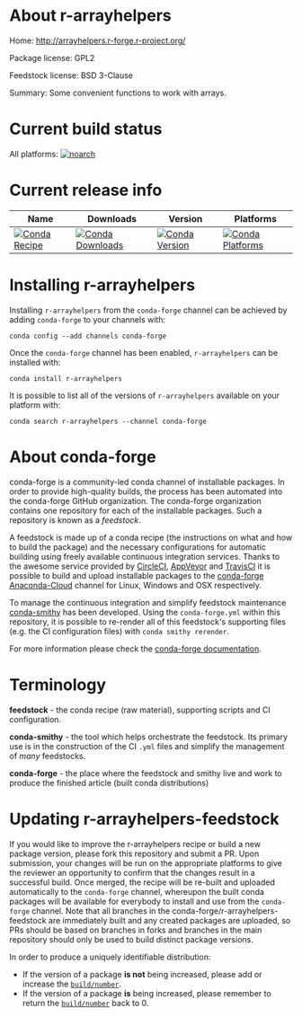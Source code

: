 About r-arrayhelpers
====================

Home: http://arrayhelpers.r-forge.r-project.org/

Package license: GPL2

Feedstock license: BSD 3-Clause

Summary: Some convenient functions to work with arrays.



Current build status
====================

All platforms:
[![noarch](https://img.shields.io/circleci/project/github/conda-forge/r-arrayhelpers-feedstock/master.svg?label=noarch)](https://circleci.com/gh/conda-forge/r-arrayhelpers-feedstock)

Current release info
====================

| Name | Downloads | Version | Platforms |
| --- | --- | --- | --- |
| [![Conda Recipe](https://img.shields.io/badge/recipe-r--arrayhelpers-green.svg)](https://anaconda.org/conda-forge/r-arrayhelpers) | [![Conda Downloads](https://img.shields.io/conda/dn/conda-forge/r-arrayhelpers.svg)](https://anaconda.org/conda-forge/r-arrayhelpers) | [![Conda Version](https://img.shields.io/conda/vn/conda-forge/r-arrayhelpers.svg)](https://anaconda.org/conda-forge/r-arrayhelpers) | [![Conda Platforms](https://img.shields.io/conda/pn/conda-forge/r-arrayhelpers.svg)](https://anaconda.org/conda-forge/r-arrayhelpers) |

Installing r-arrayhelpers
=========================

Installing `r-arrayhelpers` from the `conda-forge` channel can be achieved by adding `conda-forge` to your channels with:

```
conda config --add channels conda-forge
```

Once the `conda-forge` channel has been enabled, `r-arrayhelpers` can be installed with:

```
conda install r-arrayhelpers
```

It is possible to list all of the versions of `r-arrayhelpers` available on your platform with:

```
conda search r-arrayhelpers --channel conda-forge
```


About conda-forge
=================

conda-forge is a community-led conda channel of installable packages.
In order to provide high-quality builds, the process has been automated into the
conda-forge GitHub organization. The conda-forge organization contains one repository
for each of the installable packages. Such a repository is known as a *feedstock*.

A feedstock is made up of a conda recipe (the instructions on what and how to build
the package) and the necessary configurations for automatic building using freely
available continuous integration services. Thanks to the awesome service provided by
[CircleCI](https://circleci.com/), [AppVeyor](https://www.appveyor.com/)
and [TravisCI](https://travis-ci.org/) it is possible to build and upload installable
packages to the [conda-forge](https://anaconda.org/conda-forge)
[Anaconda-Cloud](https://anaconda.org/) channel for Linux, Windows and OSX respectively.

To manage the continuous integration and simplify feedstock maintenance
[conda-smithy](https://github.com/conda-forge/conda-smithy) has been developed.
Using the ``conda-forge.yml`` within this repository, it is possible to re-render all of
this feedstock's supporting files (e.g. the CI configuration files) with ``conda smithy rerender``.

For more information please check the [conda-forge documentation](https://conda-forge.org/docs/).

Terminology
===========

**feedstock** - the conda recipe (raw material), supporting scripts and CI configuration.

**conda-smithy** - the tool which helps orchestrate the feedstock.
                   Its primary use is in the construction of the CI ``.yml`` files
                   and simplify the management of *many* feedstocks.

**conda-forge** - the place where the feedstock and smithy live and work to
                  produce the finished article (built conda distributions)


Updating r-arrayhelpers-feedstock
=================================

If you would like to improve the r-arrayhelpers recipe or build a new
package version, please fork this repository and submit a PR. Upon submission,
your changes will be run on the appropriate platforms to give the reviewer an
opportunity to confirm that the changes result in a successful build. Once
merged, the recipe will be re-built and uploaded automatically to the
`conda-forge` channel, whereupon the built conda packages will be available for
everybody to install and use from the `conda-forge` channel.
Note that all branches in the conda-forge/r-arrayhelpers-feedstock are
immediately built and any created packages are uploaded, so PRs should be based
on branches in forks and branches in the main repository should only be used to
build distinct package versions.

In order to produce a uniquely identifiable distribution:
 * If the version of a package **is not** being increased, please add or increase
   the [``build/number``](https://conda.io/docs/user-guide/tasks/build-packages/define-metadata.html#build-number-and-string).
 * If the version of a package **is** being increased, please remember to return
   the [``build/number``](https://conda.io/docs/user-guide/tasks/build-packages/define-metadata.html#build-number-and-string)
   back to 0.

